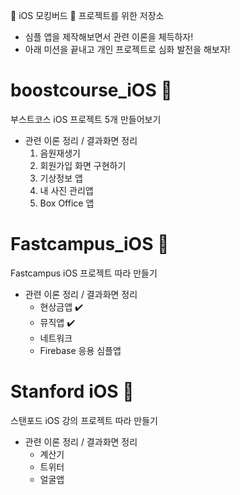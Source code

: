 🔔 iOS 모킹버드 🐤 프로젝트를 위한 저장소 
- 심플 앱을 제작해보면서 관련 이론을 체득하자!
- 아래 미션을 끝내고 개인 프로젝트로 심화 발전을 해보자!

# boostcourse_iOS 🐳
부스트코스 iOS 프로젝트 5개 만들어보기
- 관련 이론 정리 / 결과화면 정리
  1. 음원재생기
  2. 회원가입 화면 구현하기
  3. 기상정보 앱
  4. 내 사진 관리앱
  5. Box Office 앱
  
  
# Fastcampus_iOS 🐳
Fastcampus iOS 프로젝트 따라 만들기
- 관련 이론 정리 / 결과화면 정리
  - 현상금앱  ✔️ 
  - 뮤직앱  ✔️ 
  - 네트워크
  - Firebase 응용 심플앱

# Stanford iOS 🐳
스탠포드 iOS 강의 프로젝트 따라 만들기
- 관련 이론 정리 / 결과화면 정리
  - 계산기
  - 트위터
  - 얼굴앱

